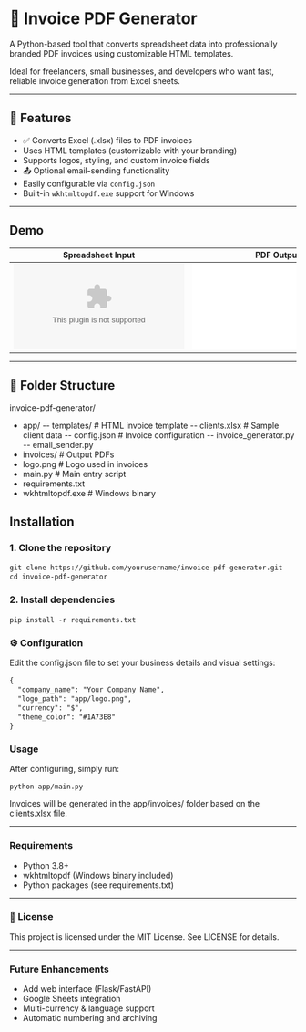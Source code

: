 # 🧾 Invoice PDF Generator

A Python-based tool that converts spreadsheet data into professionally branded PDF invoices using customizable HTML templates.

Ideal for freelancers, small businesses, and developers who want fast, reliable invoice generation from Excel sheets.

---

## 🚀 Features

- ✅ Converts Excel (.xlsx) files to PDF invoices
- Uses HTML templates (customizable with your branding)
- Supports logos, styling, and custom invoice fields
- 📤 Optional email-sending functionality
- Easily configurable via `config.json`
- Built-in `wkhtmltopdf.exe` support for Windows

---

## Demo

| Spreadsheet Input | PDF Output |
|-------------------|------------|
| ![spreadsheet](./app/clients.xlsx) | ![pdf](./app/examples/INV-1001.pdf) |

---

## 📂 Folder Structure
invoice-pdf-generator/
- app/
-- templates/ # HTML invoice template
-- clients.xlsx # Sample client data
-- config.json # Invoice configuration
-- invoice_generator.py
-- email_sender.py
- invoices/ # Output PDFs
- logo.png # Logo used in invoices
- main.py # Main entry script
- requirements.txt
- wkhtmltopdf.exe # Windows binary

## Installation

### 1. Clone the repository

```
git clone https://github.com/yourusername/invoice-pdf-generator.git
cd invoice-pdf-generator
```

### 2. Install dependencies
```
pip install -r requirements.txt
```

### ⚙️ Configuration
Edit the config.json file to set your business details and visual settings:
```
{
  "company_name": "Your Company Name",
  "logo_path": "app/logo.png",
  "currency": "$",
  "theme_color": "#1A73E8"
}
```
### Usage
After configuring, simply run:
```
python app/main.py
```
Invoices will be generated in the app/invoices/ folder based on the clients.xlsx file.

---
### Requirements
- Python 3.8+
- wkhtmltopdf (Windows binary included)
- Python packages (see requirements.txt)

---
### 📄 License

This project is licensed under the MIT License. See LICENSE for details.

---
### Future Enhancements
- Add web interface (Flask/FastAPI)
- Google Sheets integration
- Multi-currency & language support
- Automatic numbering and archiving